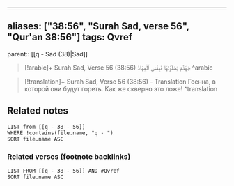 
---
aliases: ["38:56", "Surah Sad, verse 56", "Qur'an 38:56"]
tags: Qvref
---

parent:: [[q - Sad (38)|Sad]]

> [!arabic]+ Surah Sad, Verse 56 (38:56)
> <span class="quran-arabic">جَهَنَّمَ يَصْلَوْنَهَا فَبِئْسَ ٱلْمِهَادُ</span>
^arabic

> [!translation]+ Surah Sad, Verse 56 (38:56) - Translation
> Геенна, в которой они будут гореть. Как же скверно это ложе!
^translation



## Related notes
```dataview
LIST from [[q - 38 - 56]]
WHERE !contains(file.name, "q - ")
SORT file.name ASC
```

### Related verses (footnote backlinks)
```dataview
LIST FROM [[q - 38 - 56]] AND #Qvref
SORT file.name ASC
```

